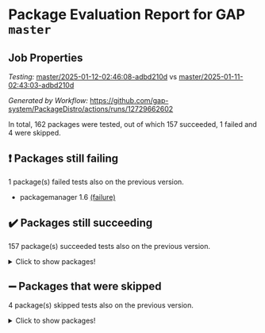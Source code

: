 # Package Evaluation Report for GAP `master`

## Job Properties

*Testing:* [master/2025-01-12-02:46:08-adbd210d](https://github.com/gap-system/PackageDistro/blob/data/reports/master/2025-01-12-02:46:08-adbd210d) vs [master/2025-01-11-02:43:03-adbd210d](https://github.com/gap-system/PackageDistro/blob/data/reports/master/2025-01-11-02:43:03-adbd210d)

*Generated by Workflow:* https://github.com/gap-system/PackageDistro/actions/runs/12729662602

In total, 162 packages were tested, out of which 157 succeeded, 1 failed and 4 were skipped.

## :exclamation: Packages still failing

1 package(s) failed tests also on the previous version.
- packagemanager 1.6 [(failure)](https://github.com/gap-system/PackageDistro/actions/runs/12729662602/job/35481828020)

## :heavy_check_mark: Packages still succeeding

157 package(s) succeeded tests also on the previous version.
<details><summary>Click to show packages!</summary>

- 4ti2interface 2024.11-01 [(success)](https://github.com/gap-system/PackageDistro/actions/runs/12729662602/job/35481815821)
- ace 5.6.2 [(success)](https://github.com/gap-system/PackageDistro/actions/runs/12729662602/job/35481815888)
- aclib 1.3.2 [(success)](https://github.com/gap-system/PackageDistro/actions/runs/12729662602/job/35481816018)
- agt 0.3.1 [(success)](https://github.com/gap-system/PackageDistro/actions/runs/12729662602/job/35481816089)
- alnuth 3.2.1 [(success)](https://github.com/gap-system/PackageDistro/actions/runs/12729662602/job/35481816157)
- anupq 3.3.1 [(success)](https://github.com/gap-system/PackageDistro/actions/runs/12729662602/job/35481816317)
- atlasrep 2.1.9 [(success)](https://github.com/gap-system/PackageDistro/actions/runs/12729662602/job/35481816386)
- autodoc 2023.06.19 [(success)](https://github.com/gap-system/PackageDistro/actions/runs/12729662602/job/35481816531)
- automata 1.16 [(success)](https://github.com/gap-system/PackageDistro/actions/runs/12729662602/job/35481816720)
- automgrp 1.3.2 [(success)](https://github.com/gap-system/PackageDistro/actions/runs/12729662602/job/35481818037)
- autpgrp 1.11 [(success)](https://github.com/gap-system/PackageDistro/actions/runs/12729662602/job/35481818233)
- cap 2025.01-01 [(success)](https://github.com/gap-system/PackageDistro/actions/runs/12729662602/job/35481818496)
- caratinterface 2.3.7 [(success)](https://github.com/gap-system/PackageDistro/actions/runs/12729662602/job/35481819438)
- cddinterface 2024.09.02 [(success)](https://github.com/gap-system/PackageDistro/actions/runs/12729662602/job/35481819655)
- circle 1.6.6 [(success)](https://github.com/gap-system/PackageDistro/actions/runs/12729662602/job/35481819713)
- classicpres 1.22 [(success)](https://github.com/gap-system/PackageDistro/actions/runs/12729662602/job/35481819861)
- cohomolo 1.6.11 [(success)](https://github.com/gap-system/PackageDistro/actions/runs/12729662602/job/35481819949)
- congruence 1.2.7 [(success)](https://github.com/gap-system/PackageDistro/actions/runs/12729662602/job/35481820040)
- corefreesub 0.6 [(success)](https://github.com/gap-system/PackageDistro/actions/runs/12729662602/job/35481820120)
- corelg 1.57 [(success)](https://github.com/gap-system/PackageDistro/actions/runs/12729662602/job/35481820202)
- crime 1.6 [(success)](https://github.com/gap-system/PackageDistro/actions/runs/12729662602/job/35481820273)
- crisp 1.4.6 [(success)](https://github.com/gap-system/PackageDistro/actions/runs/12729662602/job/35481820383)
- crypting 0.10.5 [(success)](https://github.com/gap-system/PackageDistro/actions/runs/12729662602/job/35481820477)
- cryst 4.1.27 [(success)](https://github.com/gap-system/PackageDistro/actions/runs/12729662602/job/35481820572)
- crystcat 1.1.10 [(success)](https://github.com/gap-system/PackageDistro/actions/runs/12729662602/job/35481820640)
- ctbllib 1.3.9 [(success)](https://github.com/gap-system/PackageDistro/actions/runs/12729662602/job/35481820775)
- cubefree 1.20 [(success)](https://github.com/gap-system/PackageDistro/actions/runs/12729662602/job/35481820874)
- curlinterface 2.4.0 [(success)](https://github.com/gap-system/PackageDistro/actions/runs/12729662602/job/35481820983)
- cvec 2.8.3 [(success)](https://github.com/gap-system/PackageDistro/actions/runs/12729662602/job/35481821074)
- datastructures 0.3.1 [(success)](https://github.com/gap-system/PackageDistro/actions/runs/12729662602/job/35481821148)
- deepthought 1.0.8 [(success)](https://github.com/gap-system/PackageDistro/actions/runs/12729662602/job/35481821251)
- design 1.8.2 [(success)](https://github.com/gap-system/PackageDistro/actions/runs/12729662602/job/35481821364)
- difsets 2.3.1 [(success)](https://github.com/gap-system/PackageDistro/actions/runs/12729662602/job/35481821424)
- digraphs 1.9.0 [(success)](https://github.com/gap-system/PackageDistro/actions/runs/12729662602/job/35481821536)
- edim 1.3.8 [(success)](https://github.com/gap-system/PackageDistro/actions/runs/12729662602/job/35481821633)
- example 4.4.0 [(success)](https://github.com/gap-system/PackageDistro/actions/runs/12729662602/job/35481821727)
- examplesforhomalg 2023.10-01 [(success)](https://github.com/gap-system/PackageDistro/actions/runs/12729662602/job/35481821812)
- factint 1.6.3 [(success)](https://github.com/gap-system/PackageDistro/actions/runs/12729662602/job/35481821879)
- ferret 1.0.14 [(success)](https://github.com/gap-system/PackageDistro/actions/runs/12729662602/job/35481821942)
- fga 1.5.0 [(success)](https://github.com/gap-system/PackageDistro/actions/runs/12729662602/job/35481822040)
- fining 1.5.6 [(success)](https://github.com/gap-system/PackageDistro/actions/runs/12729662602/job/35481822114)
- float 1.0.5 [(success)](https://github.com/gap-system/PackageDistro/actions/runs/12729662602/job/35481822236)
- format 1.4.4 [(success)](https://github.com/gap-system/PackageDistro/actions/runs/12729662602/job/35481822316)
- forms 1.2.12 [(success)](https://github.com/gap-system/PackageDistro/actions/runs/12729662602/job/35481822404)
- fplsa 1.2.6 [(success)](https://github.com/gap-system/PackageDistro/actions/runs/12729662602/job/35481822484)
- fr 2.4.13 [(success)](https://github.com/gap-system/PackageDistro/actions/runs/12729662602/job/35481822551)
- francy 2.0.3 [(success)](https://github.com/gap-system/PackageDistro/actions/runs/12729662602/job/35481822619)
- fwtree 1.3 [(success)](https://github.com/gap-system/PackageDistro/actions/runs/12729662602/job/35481822698)
- gapdoc 1.6.7 [(success)](https://github.com/gap-system/PackageDistro/actions/runs/12729662602/job/35481822762)
- gauss 2024.11-01 [(success)](https://github.com/gap-system/PackageDistro/actions/runs/12729662602/job/35481822878)
- gaussforhomalg 2024.08-01 [(success)](https://github.com/gap-system/PackageDistro/actions/runs/12729662602/job/35481822956)
- gbnp 1.1.0 [(success)](https://github.com/gap-system/PackageDistro/actions/runs/12729662602/job/35481823029)
- generalizedmorphismsforcap 2024.09-03 [(success)](https://github.com/gap-system/PackageDistro/actions/runs/12729662602/job/35481823102)
- genss 1.6.9 [(success)](https://github.com/gap-system/PackageDistro/actions/runs/12729662602/job/35481823394)
- gradedmodules 2024.12-01 [(success)](https://github.com/gap-system/PackageDistro/actions/runs/12729662602/job/35481823476)
- gradedringforhomalg 2024.07-01 [(success)](https://github.com/gap-system/PackageDistro/actions/runs/12729662602/job/35481823552)
- grape 4.9.2 [(success)](https://github.com/gap-system/PackageDistro/actions/runs/12729662602/job/35481823644)
- groupoids 1.76 [(success)](https://github.com/gap-system/PackageDistro/actions/runs/12729662602/job/35481823707)
- grpconst 2.6.5 [(success)](https://github.com/gap-system/PackageDistro/actions/runs/12729662602/job/35481823813)
- guarana 0.96.3 [(success)](https://github.com/gap-system/PackageDistro/actions/runs/12729662602/job/35481823902)
- guava 3.19 [(success)](https://github.com/gap-system/PackageDistro/actions/runs/12729662602/job/35481823985)
- hap 1.66 [(success)](https://github.com/gap-system/PackageDistro/actions/runs/12729662602/job/35481824061)
- hapcryst 0.1.15 [(success)](https://github.com/gap-system/PackageDistro/actions/runs/12729662602/job/35481824153)
- hecke 1.5.4 [(success)](https://github.com/gap-system/PackageDistro/actions/runs/12729662602/job/35481824241)
- help 4.0 [(success)](https://github.com/gap-system/PackageDistro/actions/runs/12729662602/job/35481824299)
- homalg 2024.01-01 [(success)](https://github.com/gap-system/PackageDistro/actions/runs/12729662602/job/35481824376)
- homalgtocas 2023.11-01 [(success)](https://github.com/gap-system/PackageDistro/actions/runs/12729662602/job/35481824506)
- idrel 2.48 [(success)](https://github.com/gap-system/PackageDistro/actions/runs/12729662602/job/35481824584)
- images 1.3.3 [(success)](https://github.com/gap-system/PackageDistro/actions/runs/12729662602/job/35481824659)
- intpic 0.4.0 [(success)](https://github.com/gap-system/PackageDistro/actions/runs/12729662602/job/35481824740)
- io 4.9.1 [(success)](https://github.com/gap-system/PackageDistro/actions/runs/12729662602/job/35481824800)
- io_forhomalg 2023.02-04 [(success)](https://github.com/gap-system/PackageDistro/actions/runs/12729662602/job/35481824860)
- irredsol 1.4.4 [(success)](https://github.com/gap-system/PackageDistro/actions/runs/12729662602/job/35481824943)
- json 2.2.2 [(success)](https://github.com/gap-system/PackageDistro/actions/runs/12729662602/job/35481824993)
- jupyterkernel 1.5.1 [(success)](https://github.com/gap-system/PackageDistro/actions/runs/12729662602/job/35481825142)
- jupyterviz 1.5.6 [(success)](https://github.com/gap-system/PackageDistro/actions/runs/12729662602/job/35481825218)
- kan 1.37 [(success)](https://github.com/gap-system/PackageDistro/actions/runs/12729662602/job/35481825321)
- kbmag 1.5.11 [(success)](https://github.com/gap-system/PackageDistro/actions/runs/12729662602/job/35481825403)
- laguna 3.9.7 [(success)](https://github.com/gap-system/PackageDistro/actions/runs/12729662602/job/35481825487)
- liealgdb 2.2.1 [(success)](https://github.com/gap-system/PackageDistro/actions/runs/12729662602/job/35481825562)
- liepring 2.9.1 [(success)](https://github.com/gap-system/PackageDistro/actions/runs/12729662602/job/35481825659)
- liering 2.4.2 [(success)](https://github.com/gap-system/PackageDistro/actions/runs/12729662602/job/35481825759)
- linearalgebraforcap 2024.10-01 [(success)](https://github.com/gap-system/PackageDistro/actions/runs/12729662602/job/35481825825)
- lins 0.9 [(success)](https://github.com/gap-system/PackageDistro/actions/runs/12729662602/job/35481825888)
- localizeringforhomalg 2023.10-01 [(success)](https://github.com/gap-system/PackageDistro/actions/runs/12729662602/job/35481826051)
- loops 3.4.4 [(success)](https://github.com/gap-system/PackageDistro/actions/runs/12729662602/job/35481826176)
- lpres 1.1.1 [(success)](https://github.com/gap-system/PackageDistro/actions/runs/12729662602/job/35481826275)
- majoranaalgebras 1.5.2 [(success)](https://github.com/gap-system/PackageDistro/actions/runs/12729662602/job/35481826382)
- mapclass 1.4.6 [(success)](https://github.com/gap-system/PackageDistro/actions/runs/12729662602/job/35481826457)
- matgrp 0.71 [(success)](https://github.com/gap-system/PackageDistro/actions/runs/12729662602/job/35481826553)
- matricesforhomalg 2024.11-02 [(success)](https://github.com/gap-system/PackageDistro/actions/runs/12729662602/job/35481826636)
- modisom 3.0.0 [(success)](https://github.com/gap-system/PackageDistro/actions/runs/12729662602/job/35481826780)
- modulepresentationsforcap 2024.09-02 [(success)](https://github.com/gap-system/PackageDistro/actions/runs/12729662602/job/35481826873)
- modules 2024.12-01 [(success)](https://github.com/gap-system/PackageDistro/actions/runs/12729662602/job/35481826979)
- monoidalcategories 2025.01-02 [(success)](https://github.com/gap-system/PackageDistro/actions/runs/12729662602/job/35481827074)
- nconvex 2024.12-01 [(success)](https://github.com/gap-system/PackageDistro/actions/runs/12729662602/job/35481827208)
- nilmat 1.4.2 [(success)](https://github.com/gap-system/PackageDistro/actions/runs/12729662602/job/35481827286)
- nock 1.5 [(success)](https://github.com/gap-system/PackageDistro/actions/runs/12729662602/job/35481827357)
- normalizinterface 1.3.7 [(success)](https://github.com/gap-system/PackageDistro/actions/runs/12729662602/job/35481827554)
- nq 2.5.11 [(success)](https://github.com/gap-system/PackageDistro/actions/runs/12729662602/job/35481827624)
- numericalsgps 1.4.0 [(success)](https://github.com/gap-system/PackageDistro/actions/runs/12729662602/job/35481827764)
- openmath 11.5.3 [(success)](https://github.com/gap-system/PackageDistro/actions/runs/12729662602/job/35481827863)
- orb 4.9.2 [(success)](https://github.com/gap-system/PackageDistro/actions/runs/12729662602/job/35481827933)
- patternclass 2.4.5 [(success)](https://github.com/gap-system/PackageDistro/actions/runs/12729662602/job/35481828146)
- permut 2.0.5 [(success)](https://github.com/gap-system/PackageDistro/actions/runs/12729662602/job/35481828225)
- polenta 1.3.10 [(success)](https://github.com/gap-system/PackageDistro/actions/runs/12729662602/job/35481828284)
- polymaking 0.8.7 [(success)](https://github.com/gap-system/PackageDistro/actions/runs/12729662602/job/35481828344)
- primgrp 3.4.4 [(success)](https://github.com/gap-system/PackageDistro/actions/runs/12729662602/job/35481828571)
- profiling 2.6.0 [(success)](https://github.com/gap-system/PackageDistro/actions/runs/12729662602/job/35481828677)
- qdistrnd 0.9.5 [(success)](https://github.com/gap-system/PackageDistro/actions/runs/12729662602/job/35481828787)
- qpa 1.35 [(success)](https://github.com/gap-system/PackageDistro/actions/runs/12729662602/job/35481828892)
- quagroup 1.8.4 [(success)](https://github.com/gap-system/PackageDistro/actions/runs/12729662602/job/35481828971)
- radiroot 2.9 [(success)](https://github.com/gap-system/PackageDistro/actions/runs/12729662602/job/35481829059)
- rcwa 4.7.1 [(success)](https://github.com/gap-system/PackageDistro/actions/runs/12729662602/job/35481829222)
- rds 1.8 [(success)](https://github.com/gap-system/PackageDistro/actions/runs/12729662602/job/35481829290)
- recog 1.4.3 [(success)](https://github.com/gap-system/PackageDistro/actions/runs/12729662602/job/35481829461)
- repndecomp 1.3.0 [(success)](https://github.com/gap-system/PackageDistro/actions/runs/12729662602/job/35481829554)
- repsn 3.1.2 [(success)](https://github.com/gap-system/PackageDistro/actions/runs/12729662602/job/35481829610)
- resclasses 4.7.3 [(success)](https://github.com/gap-system/PackageDistro/actions/runs/12729662602/job/35481829757)
- ringsforhomalg 2024.11-02 [(success)](https://github.com/gap-system/PackageDistro/actions/runs/12729662602/job/35481829870)
- sco 2023.08-01 [(success)](https://github.com/gap-system/PackageDistro/actions/runs/12729662602/job/35481829949)
- scscp 2.4.3 [(success)](https://github.com/gap-system/PackageDistro/actions/runs/12729662602/job/35481830076)
- semigroups 5.4.0 [(success)](https://github.com/gap-system/PackageDistro/actions/runs/12729662602/job/35481830178)
- sglppow 2.4 [(success)](https://github.com/gap-system/PackageDistro/actions/runs/12729662602/job/35481830259)
- sgpviz 0.999.6 [(success)](https://github.com/gap-system/PackageDistro/actions/runs/12729662602/job/35481830380)
- simpcomp 2.1.14 [(success)](https://github.com/gap-system/PackageDistro/actions/runs/12729662602/job/35481830448)
- singular 2024.06.03 [(success)](https://github.com/gap-system/PackageDistro/actions/runs/12729662602/job/35481830519)
- sl2reps 1.1 [(success)](https://github.com/gap-system/PackageDistro/actions/runs/12729662602/job/35481830663)
- sla 1.6.2 [(success)](https://github.com/gap-system/PackageDistro/actions/runs/12729662602/job/35481830783)
- smallantimagmas 0.3.0 [(success)](https://github.com/gap-system/PackageDistro/actions/runs/12729662602/job/35481830864)
- smallgrp 1.5.4 [(success)](https://github.com/gap-system/PackageDistro/actions/runs/12729662602/job/35481830945)
- smallsemi 0.7.1 [(success)](https://github.com/gap-system/PackageDistro/actions/runs/12729662602/job/35481831022)
- sonata 2.9.6 [(success)](https://github.com/gap-system/PackageDistro/actions/runs/12729662602/job/35481831096)
- sophus 1.27 [(success)](https://github.com/gap-system/PackageDistro/actions/runs/12729662602/job/35481831203)
- sotgrps 1.3 [(success)](https://github.com/gap-system/PackageDistro/actions/runs/12729662602/job/35481831295)
- spinsym 1.5.2 [(success)](https://github.com/gap-system/PackageDistro/actions/runs/12729662602/job/35481831370)
- standardff 1.0 [(success)](https://github.com/gap-system/PackageDistro/actions/runs/12729662602/job/35481831417)
- symbcompcc 1.3.2 [(success)](https://github.com/gap-system/PackageDistro/actions/runs/12729662602/job/35481831534)
- thelma 1.3 [(success)](https://github.com/gap-system/PackageDistro/actions/runs/12729662602/job/35481831603)
- tomlib 1.2.11 [(success)](https://github.com/gap-system/PackageDistro/actions/runs/12729662602/job/35481831693)
- toolsforhomalg 2024.09-01 [(success)](https://github.com/gap-system/PackageDistro/actions/runs/12729662602/job/35481831790)
- toric 1.9.6 [(success)](https://github.com/gap-system/PackageDistro/actions/runs/12729662602/job/35481831890)
- toricvarieties 2022.07.13 [(success)](https://github.com/gap-system/PackageDistro/actions/runs/12729662602/job/35481831965)
- transgrp 3.6.5 [(success)](https://github.com/gap-system/PackageDistro/actions/runs/12729662602/job/35481832056)
- typeset 1.2.2 [(success)](https://github.com/gap-system/PackageDistro/actions/runs/12729662602/job/35481832157)
- ugaly 4.1.3 [(success)](https://github.com/gap-system/PackageDistro/actions/runs/12729662602/job/35481832241)
- unipot 1.6 [(success)](https://github.com/gap-system/PackageDistro/actions/runs/12729662602/job/35481832315)
- unitlib 4.2.0 [(success)](https://github.com/gap-system/PackageDistro/actions/runs/12729662602/job/35481832491)
- utils 0.85 [(success)](https://github.com/gap-system/PackageDistro/actions/runs/12729662602/job/35481832684)
- uuid 0.7 [(success)](https://github.com/gap-system/PackageDistro/actions/runs/12729662602/job/35481832803)
- walrus 0.9991 [(success)](https://github.com/gap-system/PackageDistro/actions/runs/12729662602/job/35481832882)
- wedderga 4.10.5 [(success)](https://github.com/gap-system/PackageDistro/actions/runs/12729662602/job/35481832991)
- wpe 0.8 [(success)](https://github.com/gap-system/PackageDistro/actions/runs/12729662602/job/35481833065)
- xmod 2.92 [(success)](https://github.com/gap-system/PackageDistro/actions/runs/12729662602/job/35481833117)
- xmodalg 1.23 [(success)](https://github.com/gap-system/PackageDistro/actions/runs/12729662602/job/35481833184)
- yangbaxter 0.10.6 [(success)](https://github.com/gap-system/PackageDistro/actions/runs/12729662602/job/35481833322)
- zeromqinterface 0.16 [(success)](https://github.com/gap-system/PackageDistro/actions/runs/12729662602/job/35481833400)
</details>

## :heavy_minus_sign: Packages that were skipped

4 package(s) skipped tests also on the previous version.
<details><summary>Click to show packages!</summary>

- browse 1.8.21 [(skipped)](https://github.com/gap-system/PackageDistro/actions/runs/12729662602/job/35481695222)
- itc 1.5.1 [(skipped)](https://github.com/gap-system/PackageDistro/actions/runs/12729662602/job/35481695222)
- polycyclic 2.16 [(skipped)](https://github.com/gap-system/PackageDistro/actions/runs/12729662602/job/35481695222)
- xgap 4.32 [(skipped)](https://github.com/gap-system/PackageDistro/actions/runs/12729662602/job/35481695222)
</details>


